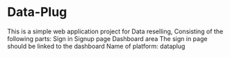 # Data-Plug

This is a simple web application project for Data reselling,
Consisting of the following parts:
Sign in
Signup page
Dashboard area
The sign in page should be linked to the dashboard
Name of platform: dataplug
